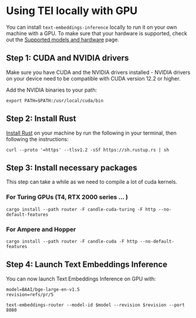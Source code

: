 <!--Copyright 2023 The HuggingFace Team. All rights reserved.

Licensed under the Apache License, Version 2.0 (the "License"); you may not use this file except in compliance with
the License. You may obtain a copy of the License at

http://www.apache.org/licenses/LICENSE-2.0

Unless required by applicable law or agreed to in writing, software distributed under the License is distributed on
an "AS IS" BASIS, WITHOUT WARRANTIES OR CONDITIONS OF ANY KIND, either express or implied. See the License for the
specific language governing permissions and limitations under the License.

⚠️ Note that this file is in Markdown but contain specific syntax for our doc-builder (similar to MDX) that may not be
rendered properly in your Markdown viewer.

-->

# Using TEI locally with GPU

You can install `text-embeddings-inference` locally to run it on your own machine with a GPU.
To make sure that your hardware is supported, check out the [Supported models and hardware](supported_models) page.

## Step 1: CUDA and NVIDIA drivers

Make sure you have CUDA and the NVIDIA drivers installed - NVIDIA drivers on your device need to be compatible with CUDA version 12.2 or higher.

Add the NVIDIA binaries to your path:

```shell
export PATH=$PATH:/usr/local/cuda/bin
```

## Step 2: Install Rust

[Install Rust](https://rustup.rs/) on your machine by run the following in your terminal, then following the instructions:

```shell
curl --proto '=https' --tlsv1.2 -sSf https://sh.rustup.rs | sh
```

## Step 3: Install necessary packages

This step  can take a while as we need to compile a lot of cuda kernels.

### For Turing GPUs (T4, RTX 2000 series ... )

```shell
cargo install --path router -F candle-cuda-turing -F http --no-default-features
```

### For Ampere and Hopper

```shell
cargo install --path router -F candle-cuda -F http --no-default-features
```

## Step 4: Launch Text Embeddings Inference

You can now launch Text Embeddings Inference on GPU with:

```shell
model=BAAI/bge-large-en-v1.5
revision=refs/pr/5

text-embeddings-router --model-id $model --revision $revision --port 8080
```
